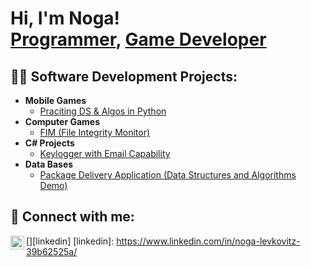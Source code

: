 <h1>Hi, I'm Noga! <br/><a href="https://github.com/Noga25">Programmer</a>, <a href="https://www.linkedin.com/in/noga-levkovitz-39b62525a/">Game Developer</a> </a></h1>

<h2>👨‍💻 Software Development Projects:</h2>

- <b>Mobile Games</b>
  - [Praciting DS & Algos in Python](Link)
- <b>Computer Games</b>
  - [FIM (File Integrity Monitor)](Link)
- <b>C# Projects</b>
  - [Keylogger with Email Capability](Link)
- <b>Data Bases </b>
  - [Package Delivery Application (Data Structures and Algorithms Demo)](Link)

<h2> 🤳 Connect with me:</h2>

[<img align="left" width="22px" src="[https://cdn.jsdelivr.net/npm/simple-icons@v3/icons/linkedin.svg](https://www.linkedin.com/in/noga-levkovitz-39b62525a/)" />][linkedin]
[linkedin]: https://www.linkedin.com/in/noga-levkovitz-39b62525a/

<!--
**joshmadakor1/joshmadakor1** is a ✨ _special_ ✨ repository because its `README.md` (this file) appears on your GitHub profile.

Here are some ideas to get you started:

- 🔭 I’m currently working on ...
- 🌱 I’m currently learning ...
- 👯 I’m looking to collaborate on ...
- 🤔 I’m looking for help with ...
- 💬 Ask me about ...
- 📫 How to reach me: ...
- 😄 Pronouns: ...
- ⚡ Fun fact: ...
-->
